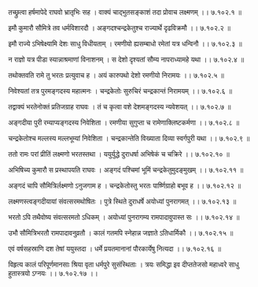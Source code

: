 तच्छ्रुत्वा हर्षमापेदे राघवो भ्रातृभिः सह ।
वाक्यं चाद्भुतसङ्काशं तदा प्रोवाच लक्ष्मणम् ।। ७.१०२.१ ॥

इमौ कुमारौ सौमित्रे तव धर्मविशारदौ ।
अङ्गदश्चन्द्रकेतुश्च राज्यार्थे दृढविक्रमौ ।। ७.१०२.२ ॥

इमौ राज्ये ऽभिषेक्ष्यामि देशः साधु विधीयताम् ।
रमणीयो ह्यसम्बाधो रमेतां यत्र धन्विनौ ।। ७.१०२.३ ॥

न राज्ञो यत्र पीडा स्यान्नाश्रमाणां विनाशनम् ।
स देशो दृश्यतां सौम्य नापराध्यामहे यथा ।। ७.१०२.४ ॥

तथोक्तवति रामे तु भरतः प्रत्युवाच ह ।
अयं कारुपथो देशो रमणीयो निरामयः ।। ७.१०२.५ ॥

निवेश्यतां तत्र पुरमङ्गदस्य महात्मनः ।
चन्द्रकेतोः सुरुचिरं चन्द्रकान्तं निरामयम् ।। ७.१०२.६ ॥

तद्वाक्यं भरतेनोक्तं प्रतिजग्राह राघवः ।
तं च कृत्वा वशे देशमङ्गदस्य न्यवेशयत् ।। ७.१०२.७ ॥

अङ्गदीया पुरी रम्याप्यङ्गदस्य निवेशिता ।
रमणीया सुगुप्ता च रामेणाक्लिष्टकर्मणा ।। ७.१०२.८ ॥

चन्द्रकेतोश्च मल्लस्य मल्लभूम्यां निवेशिता ।
चन्द्रकान्तेति विख्याता दिव्या स्वर्गपुरी यथा ।। ७.१०२.९ ॥

ततो रामः परां प्रीतिं लक्ष्मणो भरतस्तथा ।
ययुर्युद्धे दुराधर्षा अभिषेकं च चक्रिरे ।। ७.१०२.१० ॥

अभिषिच्य कुमारौ स प्रस्थापयति राघवः ।
अङ्गदं पश्चिमां भूमिं चन्द्रकेतुमुदङ्मुखम् ।। ७.१०२.११ ॥

अङ्गदं चापि सौमित्रिर्लक्ष्मणो ऽनुजगाम ह ।
चन्द्रकेतोस्तु भरतः पार्ष्णिग्राहो बभूव ह ।। ७.१०२.१२ ॥

लक्ष्मणस्त्वङ्गदीयायां संवत्सरमथोषितः ।
पुत्रे स्थिते दुराधर्षे अयोध्यां पुनरागमत् ।। ७.१०२.१३ ॥

भरतो ऽपि तथैवोष्य संवत्सरमतो ऽधिकम् ।
अयोध्यां पुनरागम्य रामपादावुपास्त सः ।। ७.१०२.१४ ॥

उभौ सौमित्रिभरतौ रामपादावनुव्रतौ ।
कालं गतमपि स्नेहान्न जज्ञाते ऽतिधार्मिकौ ।। ७.१०२.१५ ॥

एवं वर्षसहस्राणि दश तेषां ययुस्तदा ।
धर्मे प्रयतमानानां पौरकार्येषु नित्यदा ।। ७.१०२.१६ ॥

विहृत्य कालं परिपूर्णमानसाः श्रिया वृता धर्मपुरे सुसंस्थिताः ।
त्रयः समिद्धा इव दीप्ततेजसो महाध्वरे साधु हुतास्त्रयो ऽग्नयः ।। ७.१०२.१७ ।।

